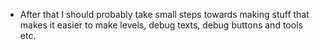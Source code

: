 * After that I should probably take small steps towards making stuff that makes
it easier to make levels, debug texts, debug buttons and tools etc.
